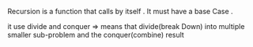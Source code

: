 Recursion is a function that calls by itself .
It must have a base Case .

it use divide and conquer => means that divide(break Down) into multiple smaller sub-problem and the conquer(combine) result 